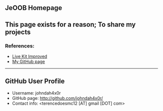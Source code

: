 ## JeOOB Homepage 
This page exists for a reason; To share my projects
---
### References:
- [Live Kit Improved](http://github.com/johndah4x0r/livekit-improved)
- [My GitHub page](http://github.com/johndah4x0r/)
---
## GitHub User Profile
- Username: johndah4x0r
- GitHub page: <http://github.com/johndah4x0r/>
- Contact info: <terencedoesmc12 [AT] gmail [DOT] com>



